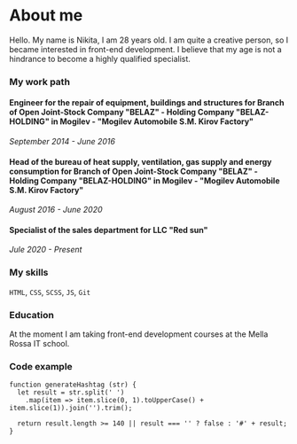 # About me

Hello. My name is Nikita, I am 28 years old. I am quite a creative person, so I became interested in front-end development. I believe that my age is not a hindrance to become a highly qualified specialist.

### My work path

#### Engineer for the repair of equipment, buildings and structures for Branch of Open Joint-Stock Company "BELAZ" - Holding Company "BELAZ-HOLDING" in Mogilev -  "Mogilev Automobile S.M. Kirov Factory"
*September 2014 - June 2016*

#### Head of the bureau of heat supply, ventilation, gas supply and energy consumption for Branch of Open Joint-Stock Company "BELAZ" - Holding Company "BELAZ-HOLDING" in Mogilev -  "Mogilev Automobile S.M. Kirov Factory"
*August 2016 - June 2020*

#### Specialist of the sales department for LLC "Red sun"
*Jule 2020 - Present*

### My skills

`HTML`, `CSS`, `SCSS`, `JS`, `Git`

### Education

At the moment I am taking front-end development courses at the Mella Rossa IT school.

### Code example
```
function generateHashtag (str) {
  let result = str.split(' ')
    .map(item => item.slice(0, 1).toUpperCase() + item.slice(1)).join('').trim();

  return result.length >= 140 || result === '' ? false : '#' + result;
}
```